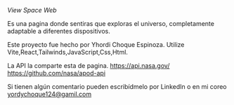 *View Space Web*

Es una pagina donde sentiras que exploras el universo, completamente adaptable a diferentes dispositivos.

Este proyecto fue hecho por Yhordi Choque Espinoza.
Utilize Vite,React,Tailwinds,JavaScript,Css,Html.

La API la comparte esta de pagina. https://api.nasa.gov/ 
https://github.com/nasa/apod-api 

Si tienen algún comentario pueden escribídmelo por LinkedIn o en mi coreo yordychoque124@gamil.com